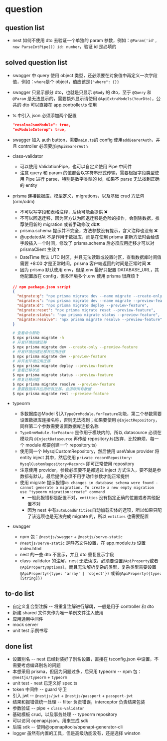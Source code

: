 # question

## question list

- nest 如何不使用 dto 去验证一个单独的 param 参数，例如：`@Param('id', new ParseIntPipe()) id: number`，验证 id 是必填的

## solved question list

- swagger 中 query 使用 object 类型，还必须要在对象值中再定义一次字段值，例如：`where`是个 object，值应该是`{"where": {}}`
- swagger 只显示部分 dto，也就是只显示 `@Body` 的 dto，至于 `@Query` 和 `@Param` 是无法显示的，需要额外显示请使用 `@ApiExtraModels(YourDto)`，公共的 dto 可以直接在 app.controller.ts 使用
- ts 中引入 json 必须添加两个配置
  ```json
  "resolveJsonModule": true,
  "esModuleInterop": true,
  ```
- swagger 加入 auth button，需要`main.ts`的 config 使用`addBearerAuth`，并且 controller 必须要加`@ApiBearerAuth`
- class-validator

  - 可以使用 ValidationPipe，也可以自定义使用 Pipe 中间件
  - 注意 query 和 param 的值都会以字符串形式传输，需要根据字段类型使用 Pipe 进行 parse，特别是数字类型的 id，如果不 parse 无法找到正确的 entity

- prisma 连接数据库，模型定义，migrations，以及基础 crud 方法包(orm/odm)
  - 不可以写字段和表格注释，后续可能会提供 ❌
  - 不可以回退迁移，因为官方认为回退迁移是危险的操作，会删除数据，推荐使用新的 migration 或者手动修改 db❌
  - prisma.schema 提示并不完全，方法参数没有提示，含义注释也没有 ❌
  - @updatedAt 不是作用于数据库，而是在使用 prisma 更新方法时会给该字段插入一个时间，修改了 prisma.schema 后必须应用迁移才可以对 prismaClient 生效 ❓
  - DateTime 默认 UTC 时区，并且无法读取或设置时区，查看数据库时间值需要 +8:00 才是正常时间，prisma 客户端返回的时间是正常时间 ❌
  - 因为 prisma 默认使用 env，但是.env 最好只配置 DATABASE_URL，其他配置放在 config，但多环境多个.env 使用 prisma 很麻烦 ❓
  ```json
  // npm package.json script
  {
    "migrate:g": "npx prisma migrate dev --name migrate --create-only --preview-feature",
    "migrate:s": "npx prisma migrate dev --name migrate --preview-feature",
    "migrate:d": "npx prisma migrate deploy --preview-feature",
    "migrate:reset": "npx prisma migrate reset --preview-feature",
    "migrate:status": "npx prisma migrate status --preview-feature",
    "migrate:resolve": "npx prisma migrate resolve --preview-feature"
  }
  ```
  ```bash
  # 查看命令帮助
  $ npx prisma migrate -h
  # 开发环境创建迁移
  $ npx prisma migrate dev --create-only --preview-feature
  # 开发环境创建迁移并应用迁移
  $ npx prisma migrate dev --preview-feature
  # 非开发环境应用迁移
  $ npx prisma migrate deploy --preview-feature
  # 查看迁移状态
  $ npx prisma migrate status --preview-feature
  # 修复迁移问题
  $ npx prisma migrate resolve --preview-feature
  # 重置数据库并应用所有迁移，会清除所有数据
  $ npx prisma migrate rest --preview-feature
  ```
- typeorm
  - 多数据库@Model 引入`TypeOrmModule.forFeature`功能，第二个参数需要设置数据库连接名称，否则无法找到；如果要使用 `@InjectRepository`，同样第二个参数需要设置数据库连接名称
  - `TypeOrmModule.forFeature` 是作用于模块内的，所以 datasource 必须在模块内 `@InjectDatasource` 再传给 repository.ts(放弃，比较麻烦，每一个 module 都要创建一个 repository.ts)
  - 使用同一个 MysqlCustomRepository，然后使用 useValue provider 将 entity inject 其中，然后使用 `private recordRepository: MysqlCustomRepository<Record>` 即可正常使用 repository
  - 注意使用 provider，参数必须要不是都通过 inject 方式注入，要不就是参数都有默认，最后提供必须不用手动传参数才能正常提供
  - 使用 migrate 提示报错`No changes in database schema were found - cannot generate a migration. To create a new empty migration use "typeorm migration:create" command`
    - 一般此报错都是配置不对，`entities` 没有指定正确的位置或者其他配置不对
    - 因为 nest 中有`autoLoadEntities`自动加载实体的选项，所以如果只配了该选项也是无法完成 migrate 的，所以 `entities` 也需要配置
- swagger
  - npm 包：`@nestjs/swagger` + `@nestjs/serve-static`
  - `@nestjs/serve-static` 是静态文件设置，在 app.module.ts 设置 index.html
  - nest 的一些 dto 不显示，并且 dto 重复显示字段
  - class-validator 的注解，nest 无法读取，必须要设置`@ApiProperty`或者`@ApiPropertyOptional`，而且无法解析复杂的类型，复杂类型需要设置`@ApiProperty({type: 'array' | 'object'})` 或者`@ApiProperty({type: [String]})`

## to-do list

- 自定义复合型注解 -- 将重复注解进行解耦，一般是用于 controller 和 dto
- 新建 shared 文件夹作为唯一单例文件注入使用
- 应用通用中间件
- mock server
- unit test 示例书写

## done list

- 设置别名 -- nest 已经封装好了别名设置，直接在 tsconfig.json 中设置，不需要考虑编译别名的问题
- 本想采用 prisma，但因为问题过多，后采用 typeorm -- npm 包：`@nestjs/typeorm` + `typeorm`
- unit test - nest 已定义好 spec.ts
- token 中间件 -- guard 守卫
- 引入 jwt -- `@nestjs/jwt` + `@nestjs/passport` + `passport-jwt`
- 结果和报错做统一处理 -- filter 负责错误，interceptor 负责结果包装
- 参数验证 -- pipe + `class-validator`
- 基础模板 crud，以及事务处理 -- typeorm repository
- 可以访问 openapi.json，用来生成 sdk
- 后端 sdk -- 使用@openapitools/openapi-generator-cli
- logger 虽然有内置的工具，但是高级功能没有，还是选择 winston
